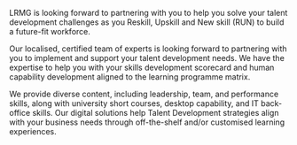 LRMG is looking forward to partnering with you to help you solve your talent development challenges as you Reskill, Upskill and New skill (RUN) to build a future-fit workforce.

Our localised, certified team of experts is looking forward to partnering with you to implement and support your talent development needs. We have the expertise to help you with your skills development scorecard and human capability development aligned to the learning programme matrix.

We provide diverse content, including leadership, team, and performance skills, along with university short courses, desktop capability, and IT back-office skills. Our digital solutions help Talent Development strategies align with your business needs through off-the-shelf and/or customised learning experiences.